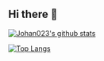## Hi there 👋

[![Johan023's github stats](https://github-readme-stats.vercel.app/api?username=johan023&count_private=true&show_icons=true&theme=radical)](https://github.com/anuraghazra/github-readme-stats)

[![Top Langs](https://github-readme-stats.vercel.app/api/top-langs/?username=johan023&langs_count=10&layout=compact)](https://github.com/anuraghazra/github-readme-stats)




